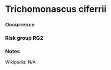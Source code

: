 <!-- TITLE: Trichomonascus ciferrii    -->

# Trichomonascus ciferrii   
### Occurrence

### Risk group RG2

### Notes

Wikipedia: N/A